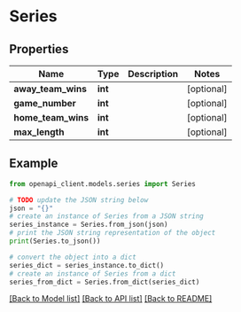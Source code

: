 # Series


## Properties

Name | Type | Description | Notes
------------ | ------------- | ------------- | -------------
**away_team_wins** | **int** |  | [optional] 
**game_number** | **int** |  | [optional] 
**home_team_wins** | **int** |  | [optional] 
**max_length** | **int** |  | [optional] 

## Example

```python
from openapi_client.models.series import Series

# TODO update the JSON string below
json = "{}"
# create an instance of Series from a JSON string
series_instance = Series.from_json(json)
# print the JSON string representation of the object
print(Series.to_json())

# convert the object into a dict
series_dict = series_instance.to_dict()
# create an instance of Series from a dict
series_from_dict = Series.from_dict(series_dict)
```
[[Back to Model list]](../README.md#documentation-for-models) [[Back to API list]](../README.md#documentation-for-api-endpoints) [[Back to README]](../README.md)


